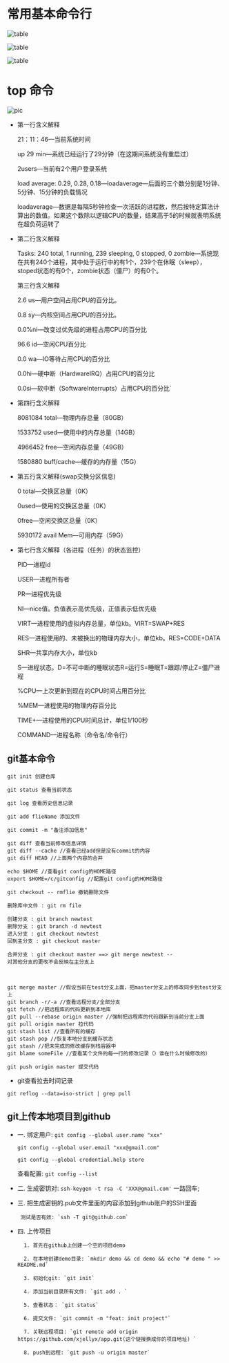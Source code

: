 
# 常用基本命令行

![table](img/640.png)

![table](img/461.jpg)

![table](img/462.jpg)

# 

# top 命令

![pic](img/463.jpg)

- 第一行含义解释

    21：11：46—当前系统时间

    up 29 min—系统已经运行了29分钟（在这期间系统没有重启过）
    
    2users—当前有2个用户登录系统
    
    load average: 0.29, 0.28, 0.18—loadaverage—后面的三个数分别是1分钟、5分钟、15分钟的负载情况
    
    loadaverage—数据是每隔5秒钟检查一次活跃的进程数，然后按特定算法计算出的数值。如果这个数除以逻辑CPU的数量，结果高于5的时候就表明系统在超负荷运转了


- 第二行含义解释

    Tasks: 240 total, 1 running, 239 sleeping, 0 stopped, 0 zombie—系统现在共有240个进程，其中处于运行中的有1个，239个在休眠（sleep），stoped状态的有0个，zombie状态（僵尸）的有0个。
    
    第三行含义解释
    
    2.6 us—用户空间占用CPU的百分比。
    
    0.8 sy—内核空间占用CPU的百分比。
    
    0.0%ni—改变过优先级的进程占用CPU的百分比
    
    96.6 id—空闲CPU百分比
    
    0.0 wa—IO等待占用CPU的百分比
    
    0.0hi—硬中断（HardwareIRQ）占用CPU的百分比
    
    0.0si—软中断（SoftwareInterrupts）占用CPU的百分比`


- 第四行含义解释

    8081084 total—物理内存总量（80GB）
    
    1533752 used—使用中的内存总量（14GB）
    
    4966452 free—空闲内存总量（49GB）
    
    1580880 buff/cache—缓存的内存量（15G）


- 第五行含义解释(swap交换分区信息)

    0 total—交换区总量（0K）
    
    0used—使用的交换区总量（0K）
    
    0free—空闲交换区总量（0K）
    
    5930172 avail Mem—可用内存（59G）


- 第七行含义解释（各进程（任务）的状态监控）

    PID—进程id
    
    USER—进程所有者
    
    PR—进程优先级
    
    NI—nice值。负值表示高优先级，正值表示低优先级
    
    VIRT—进程使用的虚拟内存总量，单位kb。VIRT=SWAP+RES
    
    RES—进程使用的、未被换出的物理内存大小，单位kb。RES=CODE+DATA
    
    SHR—共享内存大小，单位kb
    
    S—进程状态。D=不可中断的睡眠状态R=运行S=睡眠T=跟踪/停止Z=僵尸进程
    
    %CPU—上次更新到现在的CPU时间占用百分比
    
    %MEM—进程使用的物理内存百分比
    
    TIME+—进程使用的CPU时间总计，单位1/100秒
    
    COMMAND—进程名称（命令名/命令行）
## git基本命令
``` 
git init 创建仓库

git status 查看当前状态

git log 查看历史信息记录

git add flieName 添加文件

git commit -m "备注添加信息"

git diff 查看当前修改信息详情
git diff --cache //查看已经add但是没有commit的内容
git diff HEAD //上面两个内容的合并

echo $HOME //查看git config的HOME路径
export $HOME=/c/gitconfig //配置git config的HOME路径

git checkout -- rmflie 撤销删除文件

删除库中文件 : git rm file

创建分支 : git branch newtest
删除分支 : git branch -d newtest
进入分支 : git checkout newtest
回到主分支 : git checkout master

合并分支 : git checkout master ==> git merge newtest --
对其他分支的更改不会反映在主分支上



git merge master //假设当前在test分支上面，把master分支上的修改同步到test分支上
git branch -r/-a //查看远程分支/全部分支
git fetch //把远程库的代码更新到本地库
git pull --rebase origin master //强制把远程库的代码跟新到当前分支上面
git pull origin master 拉代码
git stash list //查看所有的缓存
git stash pop //恢复本地分支到缓存状态
git stash //把未完成的修改缓存到栈容器中
git blame someFile //查看某个文件的每一行的修改记录（）谁在什么时候修改的）

git push origin master 提交代码
```
- git查看拉去时间记录
```shell
git reflog --data=iso-strict | grep pull
```

## git上传本地项目到github
- 一. 绑定用户:
  `git config --global user.name "xxx" `

  `git config --global user.email "xxx@gmail.com"`

  `git config --global credential.help store`

  查看配置:
  `git config --list`

- 二.  生成密钥对: ` ssh-keygen -t rsa -C 'XXX@gmail.com' `
  一路回车;

- 三.  把生成密钥的.pub文件里面的内容添加到github账户的SSH里面

       测试是否有效: `ssh -T git@github.com`

- 四.  上传项目

        1. 首先在github上创建一个空的项目demo
        
        2. 在本地创建demo目录: `mkdir demo && cd demo && echo "# demo " >> README.md`
        
        3. 初始化git: `git init`
        
        4. 添加当前目录所有文件: `git add . `
        
        5. 查看状态： `git status`
        
        6. 提交文件: `git commit -m "feat: init project"`
        
        7. 关联远程项目: `git remote add origin  https://github.com/xjellyx/app.git(这个链接换成你的项目地址) `
        
        8. push到远程: `git push -u origin master`
